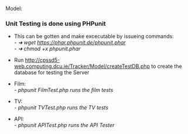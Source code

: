 Model:

### Unit Testing is done using PHPunit 
* This can be gotten and make excecutable by issueing commands:<br />
 _- ➜ wget https://phar.phpunit.de/phpunit.phar_ <br />
 _- ➜ chmod +x phpunit.phar_ <br />

* Run http://cpssd5-web.computing.dcu.ie/Tracker/Model/createTestDB.php to create the database for testing the Server<br />

* Film: <br />
_- phpunit FilmTest.php runs the film tests_ <br />

* TV: <br />
_- phpunit TVTest.php runs the TV tests_ <br />

* API: <br />
_- phpunit APITest.php runs the API Tester_ <br />
